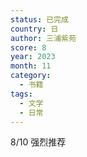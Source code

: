 ```yaml
---
status: 已完成
country: 日
author: 三浦紫苑
score: 8
year: 2023
month: 11
category:
  - 书籍
tags:
  - 文学
  - 日常
---
```

8/10 强烈推荐

